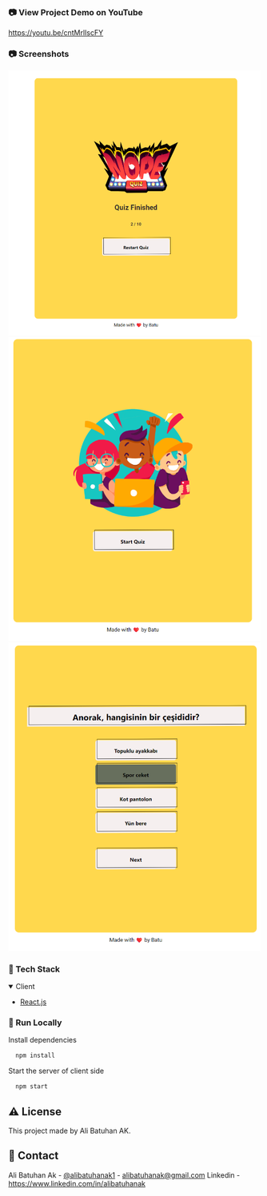 ### :camera: View Project Demo on YouTube

https://youtu.be/cntMrlIscFY

### :camera: Screenshots

<div align="center">
 <img src="https://github.com/alibatuhanak/REACT-Quiz/blob/main/images/1.png" alt="img"/>
 <img src="https://github.com/alibatuhanak/REACT-Quiz/blob/main/images/2.png" alt="img"/>
 <img src="https://github.com/alibatuhanak/REACT-Quiz/blob/main/images/3.png" alt="img"/>
</div>

### :space_invader: Tech Stack

<details open>
  <summary>Client</summary>
  <ul>
    <li><a href="https://reactjs.org/">React.js</a></li>

  </ul>
</details>

### :running: Run Locally

Install dependencies

```bash
  npm install
```

Start the server of client side

```bash
  npm start
```

## :warning: License

This project made by Ali Batuhan AK.

## :handshake: Contact

Ali Batuhan Ak - [@alibatuhanak1](https://twitter.com/alibatuhanak1) - alibatuhanak@gmail.com
Linkedin - https://www.linkedin.com/in/alibatuhanak
